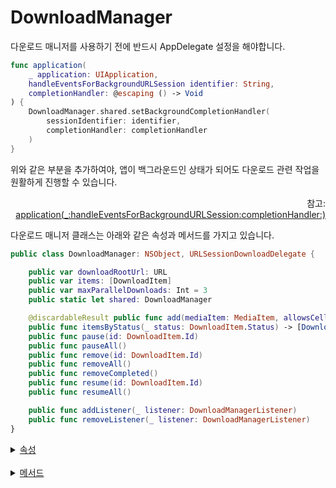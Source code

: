 # DownloadManager

다운로드 매니저를 사용하기 전에 반드시 AppDelegate 설정을 해야합니다. 
```swift
func application(
    _ application: UIApplication,
    handleEventsForBackgroundURLSession identifier: String,
    completionHandler: @escaping () -> Void
) {
    DownloadManager.shared.setBackgroundCompletionHandler(
        sessionIdentifier: identifier,
        completionHandler: completionHandler
    )
}
```
위와 같은 부분을 추가하여야, 앱이 백그라운드인 상태가 되어도 다운로드 관련 작업을 원활하게 진행할 수 있습니다.
<div align="right">
참고: <a href="https://developer.apple.com/documentation/uikit/uiapplicationdelegate/1622941-application">application(_:handleEventsForBackgroundURLSession:completionHandler:)</a>
</div>

다운로드 매니저 클래스는 아래와 같은 속성과 메서드를 가지고 있습니다.

```swift
public class DownloadManager: NSObject, URLSessionDownloadDelegate {

    public var downloadRootUrl: URL
    public var items: [DownloadItem]
    public var maxParallelDownloads: Int = 3
    public static let shared: DownloadManager

    @discardableResult public func add(mediaItem: MediaItem, allowsCellularAccess: Bool = true) -> DownloadItem.Id
    public func itemsByStatus(_ status: DownloadItem.Status) -> [DownloadItem]
    public func pause(id: DownloadItem.Id)
    public func pauseAll()
    public func remove(id: DownloadItem.Id)
    public func removeAll()
    public func removeCompleted()
    public func resume(id: DownloadItem.Id)
    public func resumeAll()

    public func addListener(_ listener: DownloadManagerListener)
    public func removeListener(_ listener: DownloadManagerListener)
}
```

<details>
<summary>
    <a href="./details.md#속성">속성</a>
</summary>

- [var downloadRootUrl: URL](./details.md#downloadrooturl)

- [var items: [DownloadItem]](./details.md#items)

- [var maxParallelDownloads: Int](./details.md#maxparalleldownloads)

- [static let shared: DownloadManager](./details.md#shared)

</details>
<br>

<details>
<summary>
    <a href="./details.md#메서드">메서드</a>
</summary>

- [func add(mediaItem: MediaItem, allowsCellularAccess: Bool) -> DownloadItem.Id](./details.md#addmediaitemallowscellularaccess)

- [func itemsByStatus(_ status: DownloadItem.Status) -> [DownloadItem]](./details.md#items)

- [func pause(id: DownloadItem.Id)](./details.md#pauseid)

- [func pauseAll()](./details.md#pauseall)

- [func remove(id: DownloadItem.Id)](./details.md#removeid)

- [func removeAll()](./details.md#removeall)

- [func removeCompleted()](./details.md#removecompleted)

- [func resume(id: DownloadItem.Id)](./details.md#resumeid)

- [func resumeAll()](./details.md#resumeall)

- [func addListener(_ listener: DownloadManagerListener)](./details.md#addlistener_)

- [func removeListener(_ listener: DownloadManagerListener)](./details.md#removelistener_)

</details>
<br>